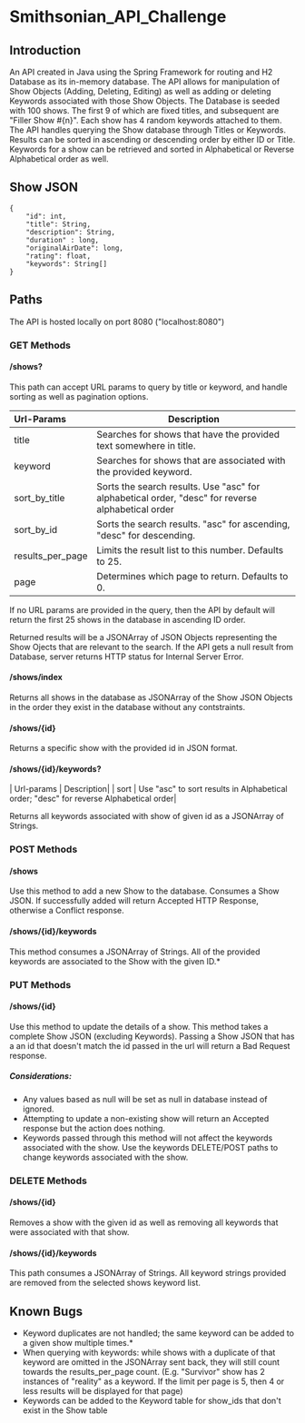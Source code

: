 # Smithsonian_API_Challenge

## Introduction

An API created in Java using the Spring Framework for routing and H2 Database as its in-memory database. The API allows for manipulation of Show Objects (Adding, Deleting, Editing) as well as adding or deleting Keywords associated with those Show Objects.
The Database is seeded with 100 shows. The first 9 of which are fixed titles, and subsequent are "Filler Show #{n}". Each show has 4 random keywords attached to them. 
The API handles querying the Show database through Titles or Keywords. Results can be sorted in ascending or descending order by either ID or Title. Keywords for a show can be retrieved and sorted in Alphabetical or Reverse Alphabetical order as well. 


## Show JSON

```
{
	"id": int,
	"title": String,
	"description": String,
	"duration" : long,
	"originalAirDate": long,
	"rating": float,
	"keywords": String[]
}

```

## Paths

The API is hosted locally on port 8080 ("localhost:8080")

### GET Methods
#### /shows?

This path can accept URL params to query by title or keyword, and handle sorting as well as pagination options.

| Url-Params | Description|
|:---|---|
|title | Searches for shows that have the provided text somewhere in title.|
|keyword | Searches for shows that are associated with the provided keyword.|
|sort_by_title| Sorts the search results. Use "asc" for alphabetical order, "desc" for reverse alphabetical order|
|sort_by_id| Sorts the search results. "asc" for ascending, "desc" for descending.|
|results_per_page| Limits the result list to this number. Defaults to 25.|
|page| Determines which page to return. Defaults to 0.|

If no URL params are provided in the query, then the API by default will return the first 25 shows in the database in ascending ID order.

Returned results will be a JSONArray of JSON Objects representing the Show Ojects that are relevant to the search. If the API gets a null result from Database, server returns HTTP status for Internal Server Error.

#### /shows/index

Returns all shows in the database as JSONArray of the Show JSON Objects in the order they exist in the database without any contstraints.

#### /shows/{id}

Returns a specific show with the provided id in JSON format.

#### /shows/{id}/keywords?

| Url-params | Description|
| sort | Use "asc" to sort results in Alphabetical order; "desc" for reverse Alphabetical order|

Returns all keywords associated with show of given id as a JSONArray of Strings.

### POST Methods

#### /shows

Use this method to add a new Show to the database. Consumes a Show JSON. 
If successfully added will return Accepted HTTP Response, otherwise a Conflict response.

#### /shows/{id}/keywords

This method consumes a JSONArray of Strings. All of the provided keywords are associated to the Show with the given ID.*

### PUT Methods

#### /shows/{id}

Use this method to update the details of a show. This method takes a complete Show JSON (excluding Keywords). Passing a Show JSON that has a an id that doesn't match the id passed in the url will return a Bad Request response.

##### Considerations:
- Any values based as null will be set as null in database instead of ignored.
- Attempting to update a non-existing show will return an Accepted response but the action does nothing.
- Keywords passed through this method will not affect the keywords associated with the show. Use the keywords DELETE/POST paths to change keywords associated with the show.

### DELETE Methods

#### /shows/{id}

Removes a show with the given id as well as removing all keywords that were associated with that show.

#### /shows/{id}/keywords

This path consumes a JSONArray of Strings. All keyword strings provided are removed from the selected shows keyword list.

## Known Bugs
- Keyword duplicates are not handled; the same keyword can be added to a given show multiple times.*
- When querying with keywords: while shows with a duplicate of that keyword are omitted in the JSONArray sent back, they will still count towards the results_per_page count. (E.g. "Survivor" show has 2 instances of "reality" as a keyword. If the limit per page is 5, then 4 or less results will be displayed for that page)
- Keywords can be added to the Keyword table for show_ids that don't exist in the Show table
